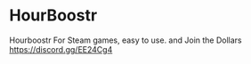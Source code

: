 # HourBoostr
Hourboostr For Steam games, easy to use. and Join the Dollars https://discord.gg/EE24Cg4

